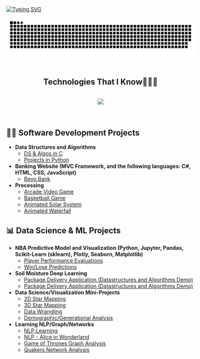 
<a href="https://git.io/typing-svg"><img src="https://readme-typing-svg.herokuapp.com?font=Silkscreen&size=43&duration=3500&pause=2500&center=true&vCenter=true&random=false&width=1000&height=67&lines=Hi+there!+My+name's+Aayush+%3A);Happy++Scrolling!;Still+here%3F;Check+out+my+projects!" alt="Typing SVG" /></a>

<div align="center">
  <img  src="https://github.com/1999AZZAR/1999AZZAR/blob/main/resources/img/grid-snake.svg"
       alt="snake" /></a>
</div>
<br>

<div align="center">
  <h2 style="display: inline-block">Technologies That I Know👨🏻‍💻</h2>
  </ul>
</div>
<!--tech stack icons-->
<p align="center">
  <a href="https://skillicons.dev">
    <img src="https://skillicons.dev/icons?i=arduino,bash,bootstrap,c,css,discord,dotnet,eclipse,figma,github,html,java,js,kubernetes,linux,mongodb,mysql,processing,py,pytorch,raspberrypi,swift,tensorflow,visualstudio&perline=8" />
  </a>
</p>

<br>


<h2>👨‍💻 Software Development Projects</h2>

- <b>Data Structures and Algorithms</b>
  - [DS & Algos in C](https://github.com/aayushSingh0318/Personal_Projects)
  - [Projects in Python](https://github.com/aayushSingh0318/dataStructuresProjects)
- <b>Banking Website (MVC Framework, and the following languages: C#, HTML, CSS, JavaScript)</b>
  - [Bevo Bank](https://github.com/aayushSingh0318/Banking-Website)
- <b>Processing</b>
  - [Arcade Video Game](https://github.com/aayushSingh0318/spaceshipGame)
  - [Basketball Game](https://github.com/aayushSingh0318/BasketballGame)
  - [Animated Solar System](https://github.com/joshmadakor1/AD_PS)
  - [Animated Waterfall](https://github.com/aayushSingh0318/waterfallSimulation)

<h2>📊 Data Science & ML Projects</h2>

- <b>NBA Predictive Model and Visualization (Python, Jupyter, Pandas, Scikit-Learn (sklearn), Plotly, Seaborn, Matplotlib)</b>
  - [Player Performance Evaluations](https://github.com/joshmadakor1/EncrypterPOC)
  - [Win/Lose Predictions](https://github.com/joshmadakor1/DecrypterPOC)
- <b>Soil Moisture Deep Learning</b>
  - [Package Delivery Application (Datastructures and Algorithms Demo)](https://github.com/joshmadakor1/Package-Delivery-Pathfinding-Algorithm)
  - [Package Delivery Application (Datastructures and Algorithms Demo)](https://github.com/joshmadakor1/Package-Delivery-Pathfinding-Algorithm)
- <b>Data Science/Visualization Mini-Projects</b>
  - [2D Star Mapping](https://github.com/joshmadakor1/Package-Delivery-Pathfinding-Algorithm)
  - [3D Star Mapping](https://github.com/joshmadakor1/Package-Delivery-Pathfinding-Algorithm)
  - [Data Wrangling](https://github.com/joshmadakor1/Package-Delivery-Pathfinding-Algorithm)
  - [Demographic/Generational Analysis](https://github.com/joshmadakor1/Package-Delivery-Pathfinding-Algorithm)
- <b>Learning NLP/Graph/Networks</b>
  - [NLP Learning](https://github.com/joshmadakor1/Package-Delivery-Pathfinding-Algorithm)
  - [NLP - Alice in Wonderland](https://github.com/joshmadakor1/Package-Delivery-Pathfinding-Algorithm)
  - [Game of Thrones Graph Analysis](https://github.com/joshmadakor1/Package-Delivery-Pathfinding-Algorithm)
  - [Quakers Network Analysis](https://github.com/joshmadakor1/Package-Delivery-Pathfinding-Algorithm)








